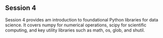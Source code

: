 ## Session 4

Session 4 provides am introduction to foundational Python libraries for data science. It covers numpy for numerical operations, scipy for scientific computing, and key utility libraries such as math, os, glob, and shutil.
